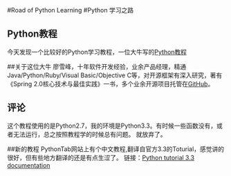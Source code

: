 #Road of Python Learning
#Python 学习之路

## Python教程
今天发现一个比较好的Python学习教程，一位大牛写的[Python教程](http://www.liaoxuefeng.com/wiki/001374738125095c955c1e6d8bb493182103fac9270762a000)

##关于这位大牛
廖雪峰，十年软件开发经验，业余产品经理，精通Java/Python/Ruby/Visual Basic/Objective C等，对开源框架有深入研究，著有《Spring  2.0核心技术与最佳实践》一书，多个业余开源项目托管在[GitHub](https://github.com/michaelliao)。

## 评论
这个教程使用的是Python2.7，我的环境是Python3.3。有时候一些函数没有，或者无法运行，总之按照教程学的时候总有问题。
就放弃了。

##新的教程
PythonTab网站上有个中文教程,翻译自官方3.3的Toturial，感觉讲的很好，但有些地方翻译的还是有点生涩了。
链接：[Python tutorial 3.3 documentation](http://www.pythontab.com/html/pythontutorial3/introduction.html)



